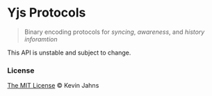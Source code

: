 # Yjs Protocols
> Binary encoding protocols for *syncing*, *awareness*, and *history inforamtion*

This API is unstable and subject to change.

### License

[The MIT License](./LICENSE) © Kevin Jahns

